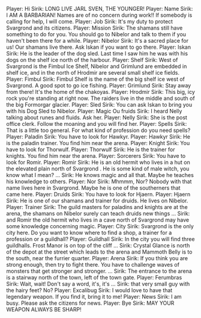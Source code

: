 Player: Hi
Sirik: LONG LIVE JARL SVEN, THE YOUNGER!
Player: Name
Sirik: I AM A BARBARIAN! Names are of no concern during work!! If somebody is calling for help, I will come.
Player: Job
Sirik: It's my duty to protect Svargrond and its citizens.
Player: Mission
Sirik: The shamans still have something to do for you. You should go to Nibelor and talk to them if you haven't been there for a while.
Player: Nibelor
Sirik: It's a sacred place for us! Our shamans live there. Ask Iskan if you want to go there.
Player: Iskan
Sirik: He is the leader of the dog sled. Last time I saw him he was with his dogs on the shelf ice north of the harbour.
Player: Shelf
Sirik: West of Svargrond is the Fimbul Ice Shelf, Nibelor and Grimlund are embedded in shelf ice, and in the north of Hrodmir are several small shelf ice fields.
Player: Fimbul
Sirik: Fimbul Shelf is the name of the big shelf ice west of Svargrond. A good spot to go ice fishing.
Player: Grimlund
Sirik: Stay away from there! It's the home of the chakoyas.
Player: Hrodmir
Sirik: This big, icy rock you're standing at right now. The raiders live in the middle and south of the big Formorgar glacier.
Player: Sled
Sirik: You can ask Iskan to bring you with his Dog Sled to Nibelor.
Player: Magic Ou fruids
Sirik: I heard Nelly talking about runes and fluids. Ask her.
Player: Nelly
Sirik: She is the post office clerk. Follow the moaning and you will find her.
Player: Spells
Sirik: That is a little too general. For what kind of profession do you need spells?
Player: Paladin
Sirik: You have to look for Hawkyr.
Player: Hawkyr
Sirik: He is the paladin trainer. You find him near the arena.
Player: Knight
Sirik: You have to look for Thorwulf.
Player: Thorwulf
Sirik: He is the trainer for knights. You find him near the arena.
Player: Sorcerers
Sirik: You have to look for Romir.
Player: Romir
Sirik: He is an old hermit who lives in a hut on the elevated plain north of Svargrond . He is some kind of male witch, you know what I mean? ...
Sirik: He knows magic and all that. Maybe he teaches his knowledge to others.
Player: Nor
Sirik: Mhmmm, Nor? Nobody with that name lives here in Svargrond. Maybe he is one of the southerners that came here.
Player: Druids
Sirik: You have to look for Hjaern.
Player: Hjaern
Sirik: He is one of our shamans and trainer for druids. He lives on Nibelor.
Player: Trainer
Sirik: The guild masters for paladins and knights are at the arena, the shamans on Nibelor surely can teach druids new things ...
Sirik: and Romir the old hermit who lives in a cave north of Svargrond may have some knowledge concerning magic.
Player: City
Sirik: Svargrond is the only city here. Do you want to know where to find a shop, a trainer for a profession or a guildhall?
Player: Guildhall
Sirik: In the city you will find three guildhalls. Frost Manor is on top of the cliff ...
Sirik: Crystal Glance is north of the depot at the street which leads to the arena and Mammoth Belly is to the south, near the furrier quarter.
Player: Arena
Sirik: If you think you are strong enough, then try to fight there. You have to challenge waves of monsters that get stronger and stronger. ...
Sirik: The entrance to the arena is a stairway north of the town, left of the town gate.
Player: Ferumbras
Sirik: Wait, wait! Don't say a word, it's, it's ...
Sirik: that very small guy with the hairy feet? No?
Player: Excalibug
Sirik: I would love to have that legendary weapon. If you find it, bring it to me!
Player: News
Sirik: I am busy. Please ask the citizens for news.
Player: Bye
Sirik: MAY YOUR WEAPON ALWAYS BE SHARP!